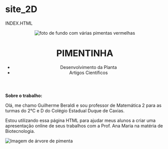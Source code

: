 # site_2D
INDEX.HTML

<!DOCTYPE html>
<html lang="en">
<head>
<meta charset="UTF-8">
<meta http-equiv="X-UA-Compatible" content="IE=edge">
<meta name="viewport" content="width=device-width, initial-scale=1.0">
<title>Document</title>
<link rel="stylesheet" href="style.css">
</head>
<body>
<header class="cabeçalho">
<img class="cabeçalho_imagem" src="fundo_pimenta.jpeg" alt="foto de fundo com várias pimentas vermelhas">
<h1 class="cabeçaho_titulo">PIMENTINHA</h1>
<ul>
<li class="cabeçalho_lista_item">Desenvolvimento da Planta</li>
<li class="cabeçalho_lista_item">Artigos Científicos</li>
</ul>
</header>
<section class="apresentaçao_trabalho">
<section>
<b class="titulo_apresentaçao_trabalho"> Sobre o trabalho:</b>
<p>Olá, me chamo Guilherme Beraldi e sou professor de Matemática 2 para as turmas do 2°C e D do Colégio Estadual Duque de Caxias.</p>
<p>Estou utilizando essa página HTML para ajudar meus alunos a criar uma apresentação online de seus trabalhos com a Prof. Ana Maria na matéria de Biotecnologia.</p>
</section>
<img class="imagem_arvore" src="arvore.png" alt="Imagem de árvore de pimenta">
</section>

</body>
</html>
